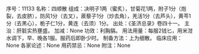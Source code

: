 序号：11133
名称：四顺散
组成：决明子1两（蜜炙），甘菊花1两，附子1分（炮裂，去皮脐），防风1分（去叉），蒺藜子1分（炒去角），羌活1分（去芦头），黄芩1分（去黑心），栀子仁1分，黄连（去须）1分。
出处：《圣济总录》卷四十一。
主治：肝脏实热壅盛。
加减：None
功效：利胸膈。
用法用量：每服2钱匕，用米泔水调下，早、晚各1服。服药后即卧少时。
制备方法：上为细散。
临床应用：None
各家论述：None
用药禁忌：None
附注：None
